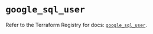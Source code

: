 # `google_sql_user`

Refer to the Terraform Registry for docs: [`google_sql_user`](https://registry.terraform.io/providers/hashicorp/google-beta/6.4.0/docs/resources/google_sql_user).
